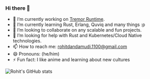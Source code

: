 ### Hi there 👋
- 🔭 I’m currently working on [Tremor Runtime](https://github.com/tremor-rs/tremor-runtime/).
- 🌱 I’m currently learning Rust, Erlang, Quviq and many things :p
- 👯 I’m looking to collaborate on any scalable and fun projects.
- 🤔 I’m looking for help with Rust and Kubernetes/Cloud Native technologies.
- 📫 How to reach me: rohitdandamudi.1100@gmail.com
- 😄 Pronouns: (he/him)
- ⚡ Fun fact: I like anime and learning about new cultures 

![Rohit's GitHub stats](https://github-readme-stats.vercel.app/api?username=diru1100&show_icons=true)


<!--
**diru1100/diru1100** is a ✨ _special_ ✨ repository because its `README.md` (this file) appears on your GitHub profile.

Here are some ideas to get you started:

- 🔭 I’m currently working on ...
- 🌱 I’m currently learning ...
- 👯 I’m looking to collaborate on ...
- 🤔 I’m looking for help with ...
- 💬 Ask me about ...
- 📫 How to reach me: ...
- 😄 Pronouns: ...
- ⚡ Fun fact: ...
-->
